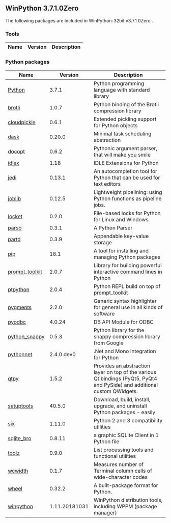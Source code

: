 ## WinPython 3.7.1.0Zero 

The following packages are included in WinPython-32bit v3.7.1.0Zero .

### Tools

Name | Version | Description
-----|---------|------------


### Python packages

Name | Version | Description
-----|---------|------------
[Python](http://www.python.org/) | 3.7.1 | Python programming language with standard library
[brotli](https://pypi.org/project/brotli) | 1.0.7 | Python binding of the Brotli compression library
[cloudpickle](https://pypi.org/project/cloudpickle) | 0.6.1 | Extended pickling support for Python objects
[dask](https://pypi.org/project/dask) | 0.20.0 | Minimal task scheduling abstraction
[docopt](https://pypi.org/project/docopt) | 0.6.2 | Pythonic argument parser, that will make you smile
[idlex](https://pypi.org/project/idlex) | 1.18 | IDLE Extensions for Python
[jedi](https://pypi.org/project/jedi) | 0.13.1 | An autocompletion tool for Python that can be used for text editors
[joblib](https://pypi.org/project/joblib) | 0.12.5 | Lightweight pipelining: using Python functions as pipeline jobs.
[locket](https://pypi.org/project/locket) | 0.2.0 | File-based locks for Python for Linux and Windows
[parso](https://pypi.org/project/parso) | 0.3.1 | A Python Parser
[partd](https://pypi.org/project/partd) | 0.3.9 | Appendable key-value storage
[pip](https://pypi.org/project/pip) | 18.1 | A tool for installing and managing Python packages
[prompt_toolkit](https://pypi.org/project/prompt_toolkit) | 2.0.7 | Library for building powerful interactive command lines in Python
[ptpython](https://pypi.org/project/ptpython) | 2.0.4 | Python REPL build on top of prompt_toolkit
[pygments](http://pygments.org) | 2.2.0 | Generic syntax highlighter for general use in all kinds of software
[pyodbc](https://pypi.org/project/pyodbc) | 4.0.24 | DB API Module for ODBC
[python_snappy](https://pypi.org/project/python_snappy) | 0.5.3 | Python library for the snappy compression library from Google
[pythonnet](https://pypi.org/project/pythonnet) | 2.4.0.dev0 | .Net and Mono integration for Python
[qtpy](https://pypi.org/project/qtpy) | 1.5.2 | Provides an abstraction layer on top of the various Qt bindings (PyQt5, PyQt4 and PySide) and additional custom QWidgets.
[setuptools](https://pypi.org/project/setuptools) | 40.5.0 | Download, build, install, upgrade, and uninstall Python packages - easily
[six](https://pypi.org/project/six) | 1.11.0 | Python 2 and 3 compatibility utilities
[sqlite_bro](https://pypi.org/project/sqlite_bro) | 0.8.11 | a graphic SQLite Client in 1 Python file
[toolz](https://pypi.org/project/toolz) | 0.9.0 | List processing tools and functional utilities
[wcwidth](https://pypi.org/project/wcwidth) | 0.1.7 | Measures number of Terminal column cells of wide-character codes
[wheel](https://pypi.org/project/wheel) | 0.32.2 | A built-package format for Python.
[winpython](http://winpython.github.io/) | 1.11.20181031 | WinPython distribution tools, including WPPM (package manager)